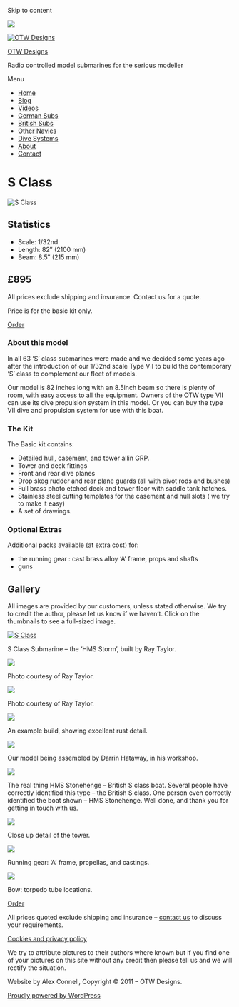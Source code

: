Skip to content

![](/downloaded/images/cropped-home-back.jpg)

[![OTW Designs](/downloaded/images/cropped-fish-1.png)](/)

[OTW Designs](/)

Radio controlled model submarines for the serious modeller

Menu

  * [Home](/)
  * [Blog](/blog/)
  * [Videos](/videos/)
  * [German Subs](/#GermanSubs)
  * [British Subs](/#BritishSubs)
  * [Other Navies](/#OtherNavies)
  * [Dive Systems](/#DiveSystems)
  * [About](/about-2/)
  * [Contact](/contact-us/)

# S Class

![S Class](/downloaded/images/DSC01009.jpg)

## Statistics

  * Scale: 1/32nd
  * Length: 82″ (2100 mm)
  * Beam: 8.5″ (215 mm)

## £895

All prices exclude shipping and insurance. Contact us for a quote.

Price is for the basic kit only.

[  Order ](/contact-us/)

### About this model

In all 63 ‘S’ class submarines were made and we decided some years ago after
the introduction of our 1/32nd scale Type VII to build the contemporary ‘S’
class to complement our fleet of models.

Our model is 82 inches long with an 8.5inch beam so there is plenty of room,
with easy access to all the equipment. Owners of the OTW type VII can use its
dive propulsion system in this model. Or you can buy the type VII dive and
propulsion system for use with this boat.

### The Kit

The Basic kit contains:

  * Detailed hull, casement, and tower allin GRP.
  * Tower and deck fittings
  * Front and rear dive planes
  * Drop skeg rudder and rear plane guards (all with pivot rods and bushes)
  * Full brass photo etched deck and tower floor with saddle tank hatches.
  * Stainless steel cutting templates for the casement and hull slots ( we try to make it easy)
  * A set of drawings.

### Optional Extras

Additional packs available (at extra cost) for:

  * the running gear : cast brass alloy ‘A’ frame, props and shafts
  * guns

## Gallery

All images are provided by our customers, unless stated otherwise. We try to
credit the author, please let us know if we haven’t. Click on the thumbnails
to see a full-sized image.

[![S Class](/downloaded/images/DSC01009.jpg)](/wp-content/uploads/2019/05/DSC01009.jpg)

S Class Submarine – the ‘HMS Storm’, built by Ray Taylor.

[![](/downloaded/images/DSC01010.jpg)](/wp-content/uploads/2019/05/DSC01010.jpg)

Photo courtesy of Ray Taylor.

[![](/downloaded/images/DSC00999.jpg)](/wp-content/uploads/2019/05/DSC00999.jpg)

Photo courtesy of Ray Taylor.

[![](/downloaded/images/CCC640.jpg)](/wp-content/uploads/2019/05/CCC640.jpg)

An example build, showing excellent rust detail.

[![](/downloaded/images/Darrin-4.jpg)](/wp-content/uploads/2019/05/Darrin-4.jpg)

Our model being assembled by Darrin Hataway, in his workshop.

[![](/downloaded/images/S-Boats-3-018.jpg)](/wp-content/uploads/2019/05/S-Boats-3-018.jpg)

The real thing HMS Stonehenge – British S class boat. Several people have
correctly identified this type – the British S class. One person even
correctly identified the boat shown – HMS Stonehenge. Well done, and thank you
for getting in touch with us.

[![](/downloaded/images/IMG-5227-1568x1045.jpg)](/wp-content/uploads/2019/05/IMG-5227.jpg)

Close up detail of the tower.

[![](/downloaded/images/IMG-5219-1568x1045.jpg)](/wp-content/uploads/2019/05/IMG-5219.jpg)

Running gear: ‘A’ frame, propellas, and castings.

[![](/downloaded/images/IMG-5480.jpg)](/wp-content/uploads/2019/05/IMG-5480.jpg)

Bow: torpedo tube locations.

[  Order ](/contact-us/)

All prices quoted exclude shipping and insurance – [contact us](/contact-us/) to discuss your requirements.

[Cookies and privacy policy](/cookies-privacy-policy/)

We try to attribute pictures to their authors where known but if you find one
of your pictures on this site without any credit then please tell us and we
will rectify the situation.

Website by Alex Connell, Copyright © 2011 – OTW Designs.

[ Proudly powered by WordPress ](https://en-gb.wordpress.org/)

